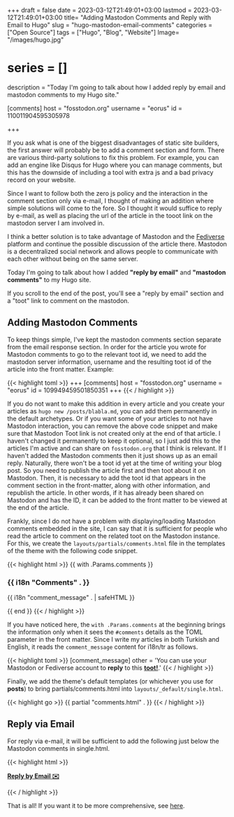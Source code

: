 +++
draft = false
date = 2023-03-12T21:49:01+03:00
lastmod = 2023-03-12T21:49:01+03:00
title= "Adding Mastodon Comments and Reply with Email to Hugo"
slug = "hugo-mastodon-email-comments"
categories = ["Open Source"]
tags = ["Hugo", "Blog", "Website"]
Image= "/images/hugo.jpg"
# series = []
description = "Today I'm going to talk about how I added reply by email and mastodon comments to my Hugo site."

[comments]
host = "fosstodon.org"
username = "eorus"
id = 110011904595305978

+++

If you ask what is one of the biggest disadvantages of static site builders, the first answer will probably be to add a comment section and form. There are various third-party solutions to fix this problem. For example, you can add an engine like Disqus for Hugo where you can manage comments, but this has the downside of including a tool with extra js and a bad privacy record on your website.

Since I want to follow both the zero js policy and the interaction in the comment section only via e-mail, I thought of making an addition where simple solutions will come to the fore. So I thought it would suffice to reply by e-mail, as well as placing the url of the article in the tooot link on the mastodon server I am involved in.

I think a better solution is to take advantage of Mastodon and the [Fediverse](/en/posts/fediverse) platform and continue the possible discussion of the article there. Mastodon is a decentralized social network and allows people to communicate with each other without being on the same server.

Today I'm going to talk about how I added **"reply by email"** and **"mastodon comments"** to my Hugo site.

If you scroll to the end of the post, you'll see a "reply by email" section and a "toot" link to comment on the mastodon.

## Adding Mastodon Comments

To keep things simple, I've kept the mastodon comments section separate from the email response section. In order for the article you wrote for Mastodon comments to go to the relevant toot id, we need to add the mastodon server information, username and the resulting toot id of the article into the front matter. Example:

{{< highlight toml >}}
+++
[comments]
host = "fosstodon.org"
username = "eorus"
id = 109949459501850351
+++
{{< / highlight >}}

If you do not want to make this addition in every article and you create your articles as <code>hugo new /posts/blabla.md</code>, you can add them permanently in the default archetypes. Or if you want some of your articles to not have Mastodon interaction, you can remove the above code snippet and make sure that Mastodon Toot link is not created only at the end of that article. I haven't changed it permanently to keep it optional, so I just add this to the articles I'm active and can share on <code>fosstodon.org</code> that I think is relevant. If I haven't added the Mastodon comments then it just shows up as an email reply. Naturally, there won't be a toot id yet at the time of writing your blog post. So you need to publish the article first and then toot about it on Mastodon. Then, it is necessary to add the toot id that appears in the comment section in the front-matter, along with other information, and republish the article. In other words, if it has already been shared on Mastodon and has the ID, it can be added to the front matter to be viewed at the end of the article.

Frankly, since I do not have a problem with displaying/loading Mastodon comments embedded in the site, I can say that it is sufficient for people who read the article to comment on the related toot on the Mastodon instance. For this, we create the <code>layouts/partials/comments.html</code> file in the templates of the theme with the following code snippet.

{{< highlight html >}}
{{ with .Params.comments }}
<div class="article-content">
<h3>{{ i18n "Comments" . }}</h3>
<p>{{ i18n "comment_message" . | safeHTML }}</p>
</div>
{{ end }}
{{< / highlight >}}

If you have noticed here, the <code>with .Params.comments</code> at the beginning brings the information only when it sees the <code>#comments</code> details as the TOML parameter in the front matter. Since I write my articles in both Turkish and English, it reads the <code>comment_message</code> content for i18n/tr as follows.

{{< highlight toml >}}
[comment_message]
  other = 'You can use your Mastodon or Fediverse account to <strong>reply</strong> to this <strong><a class="link" href="https://{{ .host }}/@{{ .username }}/{{ .id }}">toot!</a></strong>.'
{{< / highlight >}}

Finally, we add the theme's default templates (or whichever you use for **posts**) to bring partials/comments.html into <code>layouts/_default/single.html</code>.

{{< highlight go >}}
 {{ partial "comments.html" . }}
{{< / highlight >}}

## Reply via Email

For reply via e-mail, it will be sufficient to add the following just below the Mastodon comments in single.html.

{{< highlight html >}}

<strong><a href="mailto:mail@example.com?cc=mail@example.com&subject={{ .Title }}">Reply by Email ✉️ </a></strong>

{{< / highlight >}}

That is all! If you want it to be more comprehensive, see [here](https://amnesiak.org/post/2021/01/30/hugo-blog-with-mastodon-comments-extended/#wrapping-things-up).

